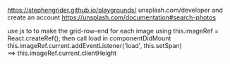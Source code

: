 

https://stephengrider.github.io/playgrounds/ 
unsplash.com/developer and create an account
https://unsplash.com/documentation#search-photos


use js to to make the grid-row-end for each image using 
this.imageRef = React.createRef();
then call load in componentDidMount
this.imageRef.current.addEventListener('load', this.setSpan)  
    ==> this.imageRef.current.clientHeight